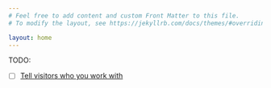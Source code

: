 ```yaml
---
# Feel free to add content and custom Front Matter to this file.
# To modify the layout, see https://jekyllrb.com/docs/themes/#overriding-theme-defaults

layout: home
---
```


TODO:

- [ ] [Tell visitors who you work with](https://www.joinheard.com/articles/11-must-haves-for-your-therapy-website-tips-from-experts#tell-visitors-who-you-work-with)